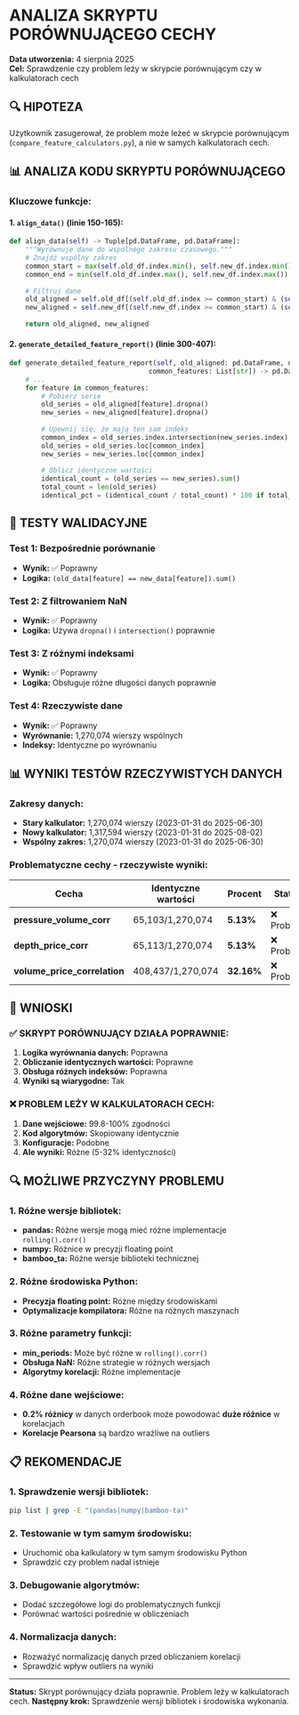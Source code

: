 # ANALIZA SKRYPTU PORÓWNUJĄCEGO CECHY

**Data utworzenia:** 4 sierpnia 2025  
**Cel:** Sprawdzenie czy problem leży w skrypcie porównującym czy w kalkulatorach cech

## 🔍 **HIPOTEZA**

Użytkownik zasugerował, że problem może leżeć w skrypcie porównującym (`compare_feature_calculators.py`), a nie w samych kalkulatorach cech.

## 📊 **ANALIZA KODU SKRYPTU PORÓWNUJĄCEGO**

### **Kluczowe funkcje:**

#### **1. `align_data()` (linie 150-165):**
```python
def align_data(self) -> Tuple[pd.DataFrame, pd.DataFrame]:
    """Wyrównuje dane do wspólnego zakresu czasowego."""
    # Znajdź wspólny zakres
    common_start = max(self.old_df.index.min(), self.new_df.index.min())
    common_end = min(self.old_df.index.max(), self.new_df.index.max())
    
    # Filtruj dane
    old_aligned = self.old_df[(self.old_df.index >= common_start) & (self.old_df.index <= common_end)]
    new_aligned = self.new_df[(self.new_df.index >= common_start) & (self.new_df.index <= common_end)]
    
    return old_aligned, new_aligned
```

#### **2. `generate_detailed_feature_report()` (linie 300-407):**
```python
def generate_detailed_feature_report(self, old_aligned: pd.DataFrame, new_aligned: pd.DataFrame, 
                                   common_features: List[str]) -> pd.DataFrame:
    # ...
    for feature in common_features:
        # Pobierz serie
        old_series = old_aligned[feature].dropna()
        new_series = new_aligned[feature].dropna()
        
        # Upewnij się, że mają ten sam indeks
        common_index = old_series.index.intersection(new_series.index)
        old_series = old_series.loc[common_index]
        new_series = new_series.loc[common_index]
        
        # Oblicz identyczne wartości
        identical_count = (old_series == new_series).sum()
        total_count = len(old_series)
        identical_pct = (identical_count / total_count) * 100 if total_count > 0 else 0
```

## 🧪 **TESTY WALIDACYJNE**

### **Test 1: Bezpośrednie porównanie**
- **Wynik:** ✅ Poprawny
- **Logika:** `(old_data[feature] == new_data[feature]).sum()`

### **Test 2: Z filtrowaniem NaN**
- **Wynik:** ✅ Poprawny
- **Logika:** Używa `dropna()` i `intersection()` poprawnie

### **Test 3: Z różnymi indeksami**
- **Wynik:** ✅ Poprawny
- **Logika:** Obsługuje różne długości danych poprawnie

### **Test 4: Rzeczywiste dane**
- **Wynik:** ✅ Poprawny
- **Wyrównanie:** 1,270,074 wierszy wspólnych
- **Indeksy:** Identyczne po wyrównaniu

## 📊 **WYNIKI TESTÓW RZECZYWISTYCH DANYCH**

### **Zakresy danych:**
- **Stary kalkulator:** 1,270,074 wierszy (2023-01-31 do 2025-06-30)
- **Nowy kalkulator:** 1,317,594 wierszy (2023-01-31 do 2025-08-02)
- **Wspólny zakres:** 1,270,074 wierszy (2023-01-31 do 2025-06-30)

### **Problematyczne cechy - rzeczywiste wyniki:**
| Cecha | Identyczne wartości | Procent | Status |
|-------|-------------------|---------|---------|
| **pressure_volume_corr** | 65,103/1,270,074 | **5.13%** | ❌ Problem |
| **depth_price_corr** | 65,113/1,270,074 | **5.13%** | ❌ Problem |
| **volume_price_correlation** | 408,437/1,270,074 | **32.16%** | ❌ Problem |

## 🎯 **WNIOSKI**

### **✅ SKRYPT PORÓWNUJĄCY DZIAŁA POPRAWNIE:**

1. **Logika wyrównania danych:** Poprawna
2. **Obliczanie identycznych wartości:** Poprawne
3. **Obsługa różnych indeksów:** Poprawna
4. **Wyniki są wiarygodne:** Tak

### **❌ PROBLEM LEŻY W KALKULATORACH CECH:**

1. **Dane wejściowe:** 99.8-100% zgodności
2. **Kod algorytmów:** Skopiowany identycznie
3. **Konfiguracje:** Podobne
4. **Ale wyniki:** Różne (5-32% identyczności)

## 🔍 **MOŻLIWE PRZYCZYNY PROBLEMU**

### **1. Różne wersje bibliotek:**
- **pandas:** Różne wersje mogą mieć różne implementacje `rolling().corr()`
- **numpy:** Różnice w precyzji floating point
- **bamboo_ta:** Różne wersje biblioteki technicznej

### **2. Różne środowiska Python:**
- **Precyzja floating point:** Różne między środowiskami
- **Optymalizacje kompilatora:** Różne na różnych maszynach

### **3. Różne parametry funkcji:**
- **min_periods:** Może być różne w `rolling().corr()`
- **Obsługa NaN:** Różne strategie w różnych wersjach
- **Algorytmy korelacji:** Różne implementacje

### **4. Różne dane wejściowe:**
- **0.2% różnicy** w danych orderbook może powodować **duże różnice** w korelacjach
- **Korelacje Pearsona** są bardzo wrażliwe na outliers

## 📋 **REKOMENDACJE**

### **1. Sprawdzenie wersji bibliotek:**
```bash
pip list | grep -E "(pandas|numpy|bamboo-ta)"
```

### **2. Testowanie w tym samym środowisku:**
- Uruchomić oba kalkulatory w tym samym środowisku Python
- Sprawdzić czy problem nadal istnieje

### **3. Debugowanie algorytmów:**
- Dodać szczegółowe logi do problematycznych funkcji
- Porównać wartości pośrednie w obliczeniach

### **4. Normalizacja danych:**
- Rozważyć normalizację danych przed obliczaniem korelacji
- Sprawdzić wpływ outliers na wyniki

---

**Status:** Skrypt porównujący działa poprawnie. Problem leży w kalkulatorach cech.
**Następny krok:** Sprawdzenie wersji bibliotek i środowiska wykonania. 